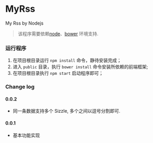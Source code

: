 # MyRss
My Rss by Nodejs

> 该程序需要依赖[node](http://nodejs.org/)、[bower](http://bower.io/) 环境支持.

### 运行程序
1. 在项目根目录运行 `npm install` 命令，静待安装完成；
2. 进入 `public` 目录，执行 `bower install` 命令安装所依赖的前端框架;
3. 在项目根目录执行 `npm start` 启动程序即可；

### Change log
#### 0.0.2
* 同一条数据支持多个 Sizzle, 多个之间以逗号分割即可.

#### 0.0.1
* 基本功能实现
